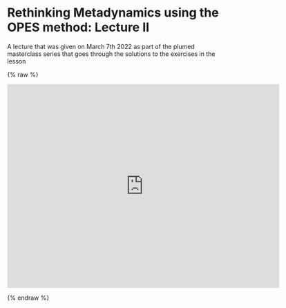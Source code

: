 # Rethinking Metadynamics using the OPES method: Lecture II

A lecture that was given on March 7th 2022 as part of the plumed masterclass series that goes through the solutions to the exercises in the lesson

{% raw %}
<p align="center"><iframe width="630" height="472" src="https://www.youtube.com/embed/Rn5JgItgKX4" frameborder="0" allowfullscreen></iframe></p>
{% endraw %}
